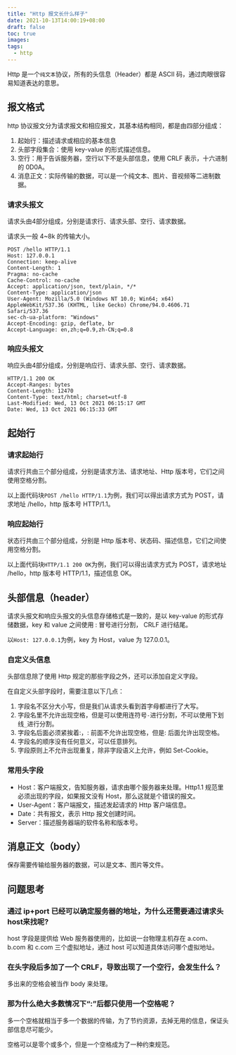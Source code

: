 ```yaml
---
title: "Http 报文长什么样子"
date: 2021-10-13T14:00:19+08:00
draft: false
toc: true
images:
tags: 
  - http
---
```


Http 是一个`纯文本`协议，所有的头信息（Header）都是 ASCII 码，通过肉眼很容易知道表达的意思。


## 报文格式

http 协议报文分为请求报文和相应报文，其基本结构相同，都是由四部分组成：
1. 起始行：描述请求或相应的基本信息
2. 头部字段集合：使用 key-value 的形式描述信息。
3. 空行：用于告诉服务器，空行以下不是头部信息，使用 CRLF 表示，十六进制的 0D0A。
4. 消息正文：实际传输的数据，可以是一个纯文本、图片、音视频等二进制数据。

### 请求头报文
请求头由4部分组成，分别是请求行、请求头部、空行、请求数据。

请求头一般 4~8k 的传输大小。

```
POST /hello HTTP/1.1
Host: 127.0.0.1
Connection: keep-alive
Content-Length: 1
Pragma: no-cache
Cache-Control: no-cache
Accept: application/json, text/plain, */*
Content-Type: application/json
User-Agent: Mozilla/5.0 (Windows NT 10.0; Win64; x64) AppleWebKit/537.36 (KHTML, like Gecko) Chrome/94.0.4606.71 Safari/537.36
sec-ch-ua-platform: "Windows"
Accept-Encoding: gzip, deflate, br
Accept-Language: en,zh;q=0.9,zh-CN;q=0.8

```

### 响应头报文
响应头由4部分组成，分别是响应行、请求头部、空行、请求数据。

```
HTTP/1.1 200 OK
Accept-Ranges: bytes
Content-Length: 12470
Content-Type: text/html; charset=utf-8
Last-Modified: Wed, 13 Oct 2021 06:15:17 GMT
Date: Wed, 13 Oct 2021 06:15:33 GMT

```

## 起始行

### 请求起始行
请求行共由三个部分组成，分别是请求方法、请求地址、Http 版本号，它们之间使用空格分割。

以上面代码块`POST /hello HTTP/1.1`为例，我们可以得出请求方式为 POST，请求地址 /hello，http 版本号 HTTP/1.1。

### 响应起始行
状态行共由三个部分组成，分别是 Http 版本号、状态码、描述信息，它们之间使用空格分割。

以上面代码块`HTTP/1.1 200 OK`为例，我们可以得出请求方式为 POST，请求地址 /hello，http 版本号 HTTP/1.1，描述信息 OK。

## 头部信息（header）
请求头报文和响应头报文的头信息存储格式是一致的，是以 key-value 的形式存储数据，key 和 value 之间使用 : 冒号进行分割， CRLF 进行结尾。

以`Host: 127.0.0.1`为例，key 为 Host，value 为 127.0.0.1。

### 自定义头信息
头部信息除了使用 Http 规定的那些字段之外，还可以添加自定义字段。

在自定义头部字段时，需要注意以下几点：
1. 字段名不区分大小写，但是我们从请求头看到首字母都进行了大写。
2. 字段名里不允许出现空格，但是可以使用连符号`-`进行分割，不可以使用下划线`_`进行分割。
3. 字段名后面必须紧挨着:，: 前面不允许出现空格，但是: 后面允许出现空格。
4. 字段名的顺序没有任何意义，可以任意排列。
5. 字段原则上不允许出现重复，除非字段语义上允许，例如 Set-Cookie。

### 常用头字段
- Host：客户端报文，告知服务器，请求由哪个服务器来处理。Http1.1 规范里必须出现的字段，如果报文没有 Host，那么这就是个错误的报文。
- User-Agent：客户端报文，描述发起请求的 Http 客户端信息。
- Date：共有报文，表示 Http 报文创建时间。
- Server：描述服务器端的软件名称和版本号。

## 消息正文（body）
保存需要传输给服务器的数据，可以是文本、图片等文件。

## 问题思考

### 通过 ip+port 已经可以确定服务器的地址，为什么还需要通过请求头host来找呢?
host 字段是提供给 Web 服务器使用的，比如说一台物理主机存在 a.com、b.com 和 c.com 三个虚拟地址，通过 host 可以知道具体访问哪个虚拟地址。 

### 在头字段后多加了一个 CRLF，导致出现了一个空行，会发生什么？
多出来的空格会被当作 body 来处理。

### 那为什么绝大多数情况下“:”后都只使用一个空格呢？
多一个空格就相当于多一个数据的传输，为了节约资源，去掉无用的信息，保证头部信息尽可能少。

空格可以是零个或多个，但是一个空格成为了一种约束规范。